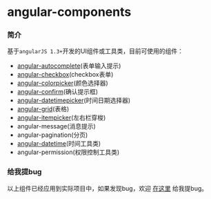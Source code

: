 # angular-components

### 简介
基于`angularJS 1.3+`开发的UI组件或工具类，目前可使用的组件： 

- [angular-autocomplete](https://github.com/linjinying/angular-components/tree/master/angular-autocomplete)(表单输入提示)
- [angular-checkbox](https://github.com/linjinying/angular-components/tree/master/angular-checkbox)(checkbox表单)
- [angular-colorpicker](https://github.com/linjinying/angular-components/tree/master/angular-colorpicker)(颜色选择器)
- [angular-confirm](https://github.com/linjinying/angular-components/tree/master/angular-confirm)(确认提示框)
- [angular-datetimepicker](https://github.com/linjinying/angular-components/tree/master/angular-datetimepicker)(时间日期选择器)
- [angular-grid](https://github.com/linjinying/angular-components/tree/master/angular-grid)(表格)
- [angular-itempicker](https://github.com/linjinying/angular-components/tree/master/angular-itempicker)(左右栏穿梭)
- angular-message(消息提示)
- angular-pagination(分页)
- [angular-datetime](https://github.com/linjinying/angular-components/tree/master/angular-datetime)(时间工具类)
- angular-permission(权限控制工具类)

### 给我提bug
以上组件已经应用到实际项目中，如果发现bug，欢迎 [在这里](https://github.com/linjinying/angular-components/issues) 给我提bug。